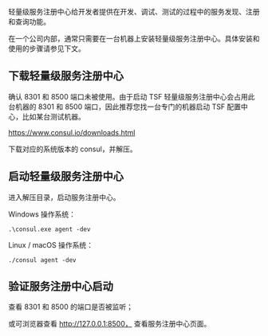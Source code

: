 轻量级服务注册中心给开发者提供在开发、调试、测试的过程中的服务发现、注册和查询功能。

在一个公司内部，通常只需要在一台机器上安装轻量级服务注册中心。具体安装和使用的步骤请参见下文。

## 下载轻量级服务注册中心

确认 8301 和 8500 端口未被使用。由于启动 TSF 轻量级服务注册中心会占用此台机器的 8301 和 8500 端口，因此推荐您找一台专门的机器启动 TSF 配置中心，比如某台测试机器。

https://www.consul.io/downloads.html

下载对应的系统版本的 consul，并解压。


## 启动轻量级服务注册中心

进入解压目录，启动服务注册中心。

Windows 操作系统：

```
.\consul.exe agent -dev
```

Linux / macOS 操作系统： 

```
./consul agent -dev
```



## 验证服务注册中心启动

查看 8301 和 8500 的端口是否被监听；

或可浏览器查看 http://127.0.0.1:8500， 查看服务注册中心页面。



